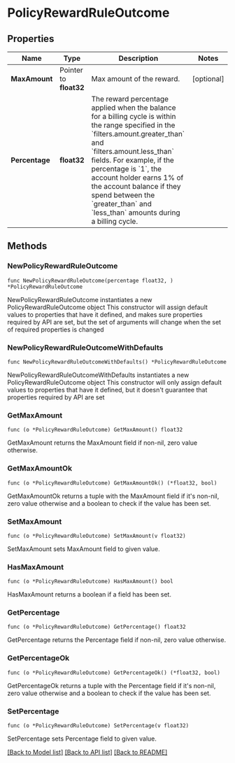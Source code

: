 # PolicyRewardRuleOutcome

## Properties

Name | Type | Description | Notes
------------ | ------------- | ------------- | -------------
**MaxAmount** | Pointer to **float32** | Max amount of the reward. | [optional] 
**Percentage** | **float32** | The reward percentage applied when the balance for a billing cycle is within the range specified in the &#x60;filters.amount.greater_than&#x60; and &#x60;filters.amount.less_than&#x60; fields. For example, if the percentage is &#x60;1&#x60;, the account holder earns 1% of the account balance if they spend between the &#x60;greater_than&#x60; and &#x60;less_than&#x60; amounts during a billing cycle. | 

## Methods

### NewPolicyRewardRuleOutcome

`func NewPolicyRewardRuleOutcome(percentage float32, ) *PolicyRewardRuleOutcome`

NewPolicyRewardRuleOutcome instantiates a new PolicyRewardRuleOutcome object
This constructor will assign default values to properties that have it defined,
and makes sure properties required by API are set, but the set of arguments
will change when the set of required properties is changed

### NewPolicyRewardRuleOutcomeWithDefaults

`func NewPolicyRewardRuleOutcomeWithDefaults() *PolicyRewardRuleOutcome`

NewPolicyRewardRuleOutcomeWithDefaults instantiates a new PolicyRewardRuleOutcome object
This constructor will only assign default values to properties that have it defined,
but it doesn't guarantee that properties required by API are set

### GetMaxAmount

`func (o *PolicyRewardRuleOutcome) GetMaxAmount() float32`

GetMaxAmount returns the MaxAmount field if non-nil, zero value otherwise.

### GetMaxAmountOk

`func (o *PolicyRewardRuleOutcome) GetMaxAmountOk() (*float32, bool)`

GetMaxAmountOk returns a tuple with the MaxAmount field if it's non-nil, zero value otherwise
and a boolean to check if the value has been set.

### SetMaxAmount

`func (o *PolicyRewardRuleOutcome) SetMaxAmount(v float32)`

SetMaxAmount sets MaxAmount field to given value.

### HasMaxAmount

`func (o *PolicyRewardRuleOutcome) HasMaxAmount() bool`

HasMaxAmount returns a boolean if a field has been set.

### GetPercentage

`func (o *PolicyRewardRuleOutcome) GetPercentage() float32`

GetPercentage returns the Percentage field if non-nil, zero value otherwise.

### GetPercentageOk

`func (o *PolicyRewardRuleOutcome) GetPercentageOk() (*float32, bool)`

GetPercentageOk returns a tuple with the Percentage field if it's non-nil, zero value otherwise
and a boolean to check if the value has been set.

### SetPercentage

`func (o *PolicyRewardRuleOutcome) SetPercentage(v float32)`

SetPercentage sets Percentage field to given value.



[[Back to Model list]](../README.md#documentation-for-models) [[Back to API list]](../README.md#documentation-for-api-endpoints) [[Back to README]](../README.md)


